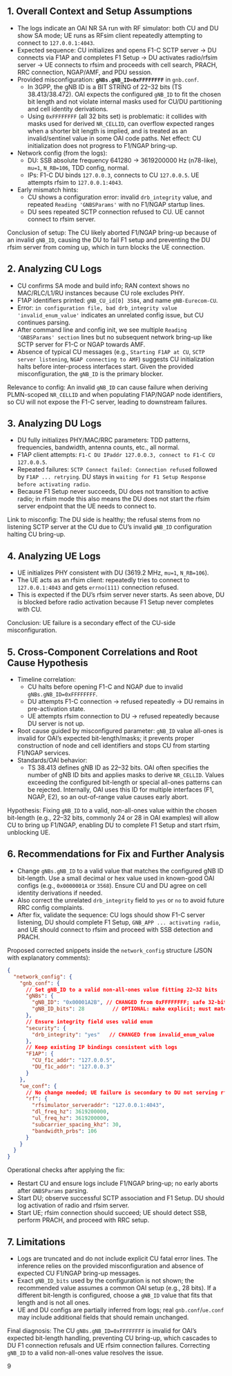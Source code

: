 ## 1. Overall Context and Setup Assumptions

- The logs indicate an OAI NR SA run with RF simulator: both CU and DU show SA mode; UE runs as RFsim client repeatedly attempting to connect to `127.0.0.1:4043`.
- Expected sequence: CU initializes and opens F1-C SCTP server → DU connects via F1AP and completes F1 Setup → DU activates radio/rfsim server → UE connects to rfsim and proceeds with cell search, PRACH, RRC connection, NGAP/AMF, and PDU session.
- Provided misconfiguration: **`gNBs.gNB_ID=0xFFFFFFFF`** in `gnb.conf`.
  - In 3GPP, the gNB ID is a BIT STRING of 22–32 bits (TS 38.413/38.472). OAI expects the configured `gNB_ID` to fit the chosen bit length and not violate internal masks used for CU/DU partitioning and cell identity derivations.
  - Using `0xFFFFFFFF` (all 32 bits set) is problematic: it collides with masks used for derived `NR_CELLID`, can overflow expected ranges when a shorter bit length is implied, and is treated as an invalid/sentinel value in some OAI code paths. Net effect: CU initialization does not progress to F1/NGAP bring-up.
- Network config (from the logs):
  - DU: SSB absolute frequency 641280 → 3619200000 Hz (n78-like), `mu=1`, `N_RB=106`, TDD config, normal.
  - IPs: F1-C DU binds `127.0.0.3`, connects to CU `127.0.0.5`. UE attempts rfsim to `127.0.0.1:4043`.
- Early mismatch hints:
  - CU shows a configuration error: invalid `drb_integrity` value, and repeated `Reading 'GNBSParams'` with no F1/NGAP startup lines.
  - DU sees repeated SCTP connection refused to CU. UE cannot connect to rfsim server.

Conclusion of setup: The CU likely aborted F1/NGAP bring-up because of an invalid `gNB_ID`, causing the DU to fail F1 setup and preventing the DU rfsim server from coming up, which in turn blocks the UE connection.

## 2. Analyzing CU Logs

- CU confirms SA mode and build info; RAN context shows no MAC/RLC/L1/RU instances because CU role excludes PHY.
- F1AP identifiers printed: `gNB_CU_id[0] 3584`, and name `gNB-Eurecom-CU`.
- Error: `in configuration file, bad drb_integrity value 'invalid_enum_value'` indicates an unrelated config issue, but CU continues parsing.
- After command line and config init, we see multiple `Reading 'GNBSParams' section` lines but no subsequent network bring-up like SCTP server for F1-C or NGAP towards AMF.
- Absence of typical CU messages (e.g., `Starting F1AP at CU`, `SCTP server listening`, `NGAP connecting to AMF`) suggests CU initialization halts before inter-process interfaces start. Given the provided misconfiguration, the `gNB_ID` is the primary blocker.

Relevance to config: An invalid `gNB_ID` can cause failure when deriving PLMN-scoped `NR_CELLID` and when populating F1AP/NGAP node identifiers, so CU will not expose the F1-C server, leading to downstream failures.

## 3. Analyzing DU Logs

- DU fully initializes PHY/MAC/RRC parameters: TDD patterns, frequencies, bandwidth, antenna counts, etc., all normal.
- F1AP client attempts: `F1-C DU IPaddr 127.0.0.3, connect to F1-C CU 127.0.0.5`.
- Repeated failures: `SCTP Connect failed: Connection refused` followed by `F1AP ... retrying`. DU stays in `waiting for F1 Setup Response before activating radio`.
- Because F1 Setup never succeeds, DU does not transition to active radio; in rfsim mode this also means the DU does not start the rfsim server endpoint that the UE needs to connect to.

Link to misconfig: The DU side is healthy; the refusal stems from no listening SCTP server at the CU due to CU’s invalid `gNB_ID` configuration halting CU bring-up.

## 4. Analyzing UE Logs

- UE initializes PHY consistent with DU (3619.2 MHz, `mu=1`, `N_RB=106`).
- The UE acts as an rfsim client: repeatedly tries to connect to `127.0.0.1:4043` and gets `errno(111)` connection refused.
- This is expected if the DU’s rfsim server never starts. As seen above, DU is blocked before radio activation because F1 Setup never completes with CU.

Conclusion: UE failure is a secondary effect of the CU-side misconfiguration.

## 5. Cross-Component Correlations and Root Cause Hypothesis

- Timeline correlation:
  - CU halts before opening F1-C and NGAP due to invalid `gNBs.gNB_ID=0xFFFFFFFF`.
  - DU attempts F1-C connection → refused repeatedly → DU remains in pre-activation state.
  - UE attempts rfsim connection to DU → refused repeatedly because DU server is not up.
- Root cause guided by misconfigured parameter: `gNB_ID` value all-ones is invalid for OAI’s expected bit-length/masks; it prevents proper construction of node and cell identifiers and stops CU from starting F1/NGAP services.
- Standards/OAI behavior:
  - TS 38.413 defines gNB ID as 22–32 bits. OAI often specifies the number of gNB ID bits and applies masks to derive `NR_CELLID`. Values exceeding the configured bit-length or special all-ones patterns can be rejected. Internally, OAI uses this ID for multiple interfaces (F1, NGAP, E2), so an out-of-range value causes early abort.

Hypothesis: Fixing `gNB_ID` to a valid, non-all-ones value within the chosen bit-length (e.g., 22–32 bits, commonly 24 or 28 in OAI examples) will allow CU to bring up F1/NGAP, enabling DU to complete F1 Setup and start rfsim, unblocking UE.

## 6. Recommendations for Fix and Further Analysis

- Change `gNBs.gNB_ID` to a valid value that matches the configured gNB ID bit-length. Use a small decimal or hex value used in known-good OAI configs (e.g., `0x0000001A` or `3568`). Ensure CU and DU agree on cell identity derivations if needed.
- Also correct the unrelated `drb_integrity` field to `yes` or `no` to avoid future RRC config complaints.
- After fix, validate the sequence: CU logs should show F1-C server listening, DU should complete F1 Setup, `GNB_APP ... activating radio`, and UE should connect to rfsim and proceed with SSB detection and PRACH.

Proposed corrected snippets inside the `network_config` structure (JSON with explanatory comments):

```json
{
  "network_config": {
    "gnb_conf": {
      // Set gNB_ID to a valid non-all-ones value fitting 22–32 bits
      "gNBs": {
        "gNB_ID": "0x00001A2B", // CHANGED from 0xFFFFFFFF; safe 32-bit value
        "gNB_ID_bits": 28         // OPTIONAL: make explicit; must match OAI expectations
      },
      // Ensure integrity field uses valid enum
      "security": {
        "drb_integrity": "yes"   // CHANGED from invalid_enum_value
      },
      // Keep existing IP bindings consistent with logs
      "F1AP": {
        "CU_f1c_addr": "127.0.0.5",
        "DU_f1c_addr": "127.0.0.3"
      }
    },
    "ue_conf": {
      // No change needed; UE failure is secondary to DU not serving rfsim
      "rf": {
        "rfsimulator_serveraddr": "127.0.0.1:4043",
        "dl_freq_hz": 3619200000,
        "ul_freq_hz": 3619200000,
        "subcarrier_spacing_khz": 30,
        "bandwidth_prbs": 106
      }
    }
  }
}
```

Operational checks after applying the fix:
- Restart CU and ensure logs include F1/NGAP bring-up; no early aborts after `GNBSParams` parsing.
- Start DU; observe successful SCTP association and F1 Setup. DU should log activation of radio and rfsim server.
- Start UE; rfsim connection should succeed; UE should detect SSB, perform PRACH, and proceed with RRC setup.

## 7. Limitations

- Logs are truncated and do not include explicit CU fatal error lines. The inference relies on the provided misconfiguration and absence of expected CU F1/NGAP bring-up messages.
- Exact `gNB_ID_bits` used by the configuration is not shown; the recommended value assumes a common OAI setup (e.g., 28 bits). If a different bit-length is configured, choose a `gNB_ID` value that fits that length and is not all ones.
- UE and DU configs are partially inferred from logs; real `gnb.conf`/`ue.conf` may include additional fields that should remain unchanged.

Final diagnosis: The CU `gNBs.gNB_ID=0xFFFFFFFF` is invalid for OAI’s expected bit-length handling, preventing CU bring-up, which cascades to DU F1 connection refusals and UE rfsim connection failures. Correcting `gNB_ID` to a valid non-all-ones value resolves the issue.

9